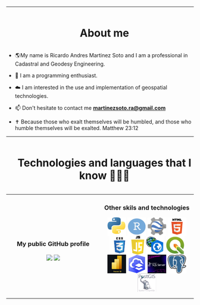
---
<!--h2 without bottom border-->
<div id="user-content-toc">
  <ul align="center">
    <summary><h1 style="display: inline-block">About me</h1></summary>
  </ul>
</div>


<!--Intro start-->
- 🌎My name is Ricardo Andres Martinez Soto and I am a professional in Cadastral and Geodesy Engineering.

- 🌱 I am a programming enthusiast.

- ☁️ I am interested in the use and implementation of geospatial technologies.

- 📫 Don't hesitate to contact me **martinezsoto.ra@gmail.com**

-  ✝ Because those who exalt themselves will be humbled, and those who humble themselves will be exalted. Matthew 23:12 

---
<!--Intro end-->


<!--h1 without bottom border-->
<div id="user-content-toc">
  <ul align="center">
    <summary><h1 style="display: inline-block">Technologies and languages ​​that I know  👨🏻‍💻  </h1></summary>
  </ul>
</div>
<!--tech stack icons-->

<!--- stats & Trophy (start) -->
<p align="center">
  <!--- stats (start) -->
<table align="center">
<tr border="none">

<td width="50%" align="center">
 <h3>My public GitHub profile</h3>
  <img  align="center"  src="https://github-readme-stats.vercel.app/api/top-langs/?username=RicardoMartinezS&layout=compact"/>
  <img  align="center"  src="[https://github-readme-stats.vercel.app/api/top-langs/?username=RicardoMartinezS&layout=compact](https://github-readme-stats.vercel.app/api?username=anuraghazra&show_icons=true&theme=dark#gh-dark-mode-only)](https://github.com/anuraghazra/github-readme-stats#gh-dark-mode-only))"/>

  
  </td>
  <td>
    <h3 align="center">Other skils and technologies</h3>
      <p align="center">
      <a><img align="center" src="https://github.com/RicardoMartinezS/Portafolio/blob/main/Imagen/Icon_Python.png" alt="Python" height="50" width="50" /></a>
      <a><img align="center" src="https://github.com/RicardoMartinezS/Portafolio/blob/main/Imagen/Icon_R.png" alt="R" height="50" width="50" /></a>
      <a><img align="center" src="https://github.com/RicardoMartinezS/Portafolio/blob/main/Imagen/Icon_GEE.png" alt="Google Earth Engine" height="50" width="50" /></a>
      <a><img align="center" src="https://github.com/RicardoMartinezS/Portafolio/blob/main/Imagen/Icon_html.png" alt="HTML" height="50" width="50" /></a>
      <a><img align="center" src="https://github.com/RicardoMartinezS/Portafolio/blob/main/Imagen/Icon_CSS.png" alt="CSS" height="50" width="55" /></a>
      <a><img align="center" src="https://github.com/RicardoMartinezS/Portafolio/blob/main/Imagen/Icon_JS.png" alt="JS" height="50" width="35" /></a> 
      <a><img align="center" src="https://github.com/RicardoMartinezS/Portafolio/blob/main/Imagen/Icon_Esri.jpg" alt="ArcGISPro" height="50" width="50" /></a>
      <a><img align="center" src="https://github.com/RicardoMartinezS/Portafolio/blob/main/Imagen/Icon_QGIS.png" alt="QGIS" height="50" width="50" /></a>
      <a><img align="center" src="https://github.com/RicardoMartinezS/Portafolio/blob/main/Imagen/Icon_PowerBI.png" alt="PowerBI" height="50" width="50" /></a>  
      <a><img align="center" src="https://github.com/RicardoMartinezS/Portafolio/blob/main/Imagen/ArcgisOnline.png" alt="ArcGIS Online" height="50" width="50" /></a>
      <a><img align="center" src="https://github.com/RicardoMartinezS/Portafolio/blob/main/Imagen/Icon_SQLServer.png" alt="SQL Server" height="50" width="50" /></a>
      <a><img align="center" src="https://github.com/RicardoMartinezS/Portafolio/blob/main/Imagen/Icon_PostgreSQL.png" alt="PostgreSQL" height="50" width="50" /></a>
      <a><img align="center" src="https://github.com/RicardoMartinezS/Portafolio/blob/main/Imagen/Icon_PostGIS.png" alt="PostGIS" height="50" width="50" /></a>
        
</p>
  </td>
</tr>
</table>





</p>       
